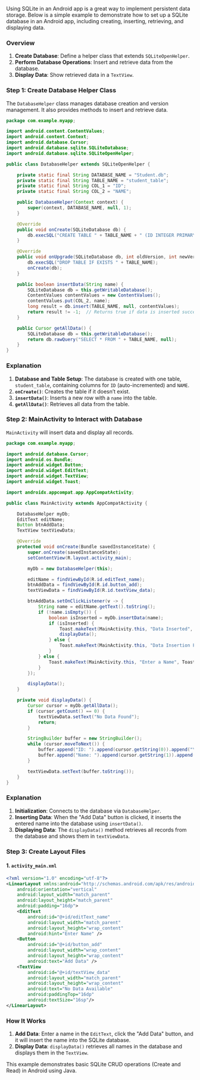 Using SQLite in an Android app is a great way to implement persistent data storage. Below is a simple example to demonstrate how to set up a SQLite database in an Android app, including creating, inserting, retrieving, and displaying data.

### Overview

1. **Create Database**: Define a helper class that extends `SQLiteOpenHelper`.
2. **Perform Database Operations**: Insert and retrieve data from the database.
3. **Display Data**: Show retrieved data in a `TextView`.

### Step 1: Create Database Helper Class

The `DatabaseHelper` class manages database creation and version management. It also provides methods to insert and retrieve data.

```java
package com.example.myapp;

import android.content.ContentValues;
import android.content.Context;
import android.database.Cursor;
import android.database.sqlite.SQLiteDatabase;
import android.database.sqlite.SQLiteOpenHelper;

public class DatabaseHelper extends SQLiteOpenHelper {

    private static final String DATABASE_NAME = "Student.db";
    private static final String TABLE_NAME = "student_table";
    private static final String COL_1 = "ID";
    private static final String COL_2 = "NAME";

    public DatabaseHelper(Context context) {
        super(context, DATABASE_NAME, null, 1);
    }

    @Override
    public void onCreate(SQLiteDatabase db) {
        db.execSQL("CREATE TABLE " + TABLE_NAME + " (ID INTEGER PRIMARY KEY AUTOINCREMENT, NAME TEXT)");
    }

    @Override
    public void onUpgrade(SQLiteDatabase db, int oldVersion, int newVersion) {
        db.execSQL("DROP TABLE IF EXISTS " + TABLE_NAME);
        onCreate(db);
    }

    public boolean insertData(String name) {
        SQLiteDatabase db = this.getWritableDatabase();
        ContentValues contentValues = new ContentValues();
        contentValues.put(COL_2, name);
        long result = db.insert(TABLE_NAME, null, contentValues);
        return result != -1;  // Returns true if data is inserted successfully
    }

    public Cursor getAllData() {
        SQLiteDatabase db = this.getWritableDatabase();
        return db.rawQuery("SELECT * FROM " + TABLE_NAME, null);
    }
}
```

### Explanation

1. **Database and Table Setup**: The database is created with one table, `student_table`, containing columns for `ID` (auto-incremented) and `NAME`.
2. **`onCreate()`**: Creates the table if it doesn’t exist.
3. **`insertData()`**: Inserts a new row with a `name` into the table.
4. **`getAllData()`**: Retrieves all data from the table.

### Step 2: MainActivity to Interact with Database

`MainActivity` will insert data and display all records.

```java
package com.example.myapp;

import android.database.Cursor;
import android.os.Bundle;
import android.widget.Button;
import android.widget.EditText;
import android.widget.TextView;
import android.widget.Toast;

import androidx.appcompat.app.AppCompatActivity;

public class MainActivity extends AppCompatActivity {

    DatabaseHelper myDb;
    EditText editName;
    Button btnAddData;
    TextView textViewData;

    @Override
    protected void onCreate(Bundle savedInstanceState) {
        super.onCreate(savedInstanceState);
        setContentView(R.layout.activity_main);

        myDb = new DatabaseHelper(this);

        editName = findViewById(R.id.editText_name);
        btnAddData = findViewById(R.id.button_add);
        textViewData = findViewById(R.id.textView_data);

        btnAddData.setOnClickListener(v -> {
            String name = editName.getText().toString();
            if (!name.isEmpty()) {
                boolean isInserted = myDb.insertData(name);
                if (isInserted) {
                    Toast.makeText(MainActivity.this, "Data Inserted", Toast.LENGTH_SHORT).show();
                    displayData();
                } else {
                    Toast.makeText(MainActivity.this, "Data Insertion Failed", Toast.LENGTH_SHORT).show();
                }
            } else {
                Toast.makeText(MainActivity.this, "Enter a Name", Toast.LENGTH_SHORT).show();
            }
        });

        displayData();
    }

    private void displayData() {
        Cursor cursor = myDb.getAllData();
        if (cursor.getCount() == 0) {
            textViewData.setText("No Data Found");
            return;
        }

        StringBuilder buffer = new StringBuilder();
        while (cursor.moveToNext()) {
            buffer.append("ID: ").append(cursor.getString(0)).append("\n");
            buffer.append("Name: ").append(cursor.getString(1)).append("\n\n");
        }

        textViewData.setText(buffer.toString());
    }
}
```

### Explanation

1. **Initialization**: Connects to the database via `DatabaseHelper`.
2. **Inserting Data**: When the "Add Data" button is clicked, it inserts the entered name into the database using `insertData()`.
3. **Displaying Data**: The `displayData()` method retrieves all records from the database and shows them in `textViewData`.

### Step 3: Create Layout Files

#### 1. `activity_main.xml`

```xml
<?xml version="1.0" encoding="utf-8"?>
<LinearLayout xmlns:android="http://schemas.android.com/apk/res/android"
    android:orientation="vertical"
    android:layout_width="match_parent"
    android:layout_height="match_parent"
    android:padding="16dp">
    <EditText
        android:id="@+id/editText_name"
        android:layout_width="match_parent"
        android:layout_height="wrap_content"
        android:hint="Enter Name" />
    <Button
        android:id="@+id/button_add"
        android:layout_width="wrap_content"
        android:layout_height="wrap_content"
        android:text="Add Data" />
    <TextView
        android:id="@+id/textView_data"
        android:layout_width="match_parent"
        android:layout_height="wrap_content"
        android:text="No Data Available"
        android:paddingTop="16dp"
        android:textSize="16sp"/>
</LinearLayout>
```
### How It Works

1. **Add Data**: Enter a name in the `EditText`, click the "Add Data" button, and it will insert the name into the SQLite database.
2. **Display Data**: `displayData()` retrieves all names in the database and displays them in the `TextView`.

This example demonstrates basic SQLite CRUD operations (Create and Read) in Android using Java.

